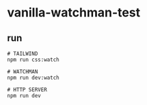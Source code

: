 # vanilla-watchman-test

## run

```
# TAILWIND
npm run css:watch

# WATCHMAN
npm run dev:watch

# HTTP SERVER
npm run dev
```
